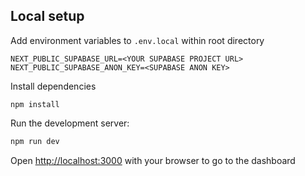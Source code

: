 
## Local setup

Add environment variables to `.env.local` within root directory

```
NEXT_PUBLIC_SUPABASE_URL=<YOUR SUPABASE PROJECT URL>
NEXT_PUBLIC_SUPABASE_ANON_KEY=<SUPABASE ANON KEY>
```

Install dependencies

```
npm install
```

Run the development server:

```bash
npm run dev
```

Open [http://localhost:3000](http://localhost:3000) with your browser to go to the dashboard
